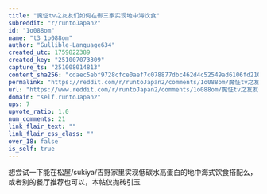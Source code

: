 ```yaml
---
title: "魔怔tv之友友们如何在御三家实现地中海饮食"
subreddit: "r/runtoJapan2"
id: "1o088om"
name: "t3_1o088om"
author: "Gullible-Language634"
created_utc: 1759822389
created_key: "251007073309"
capture_ts: "251008014813"
content_sha256: "cdaec5ebf9728cfce0aef7c078877dbc462d4c52549ad6106fd21084f85630bc"
permalink: "https://reddit.com/r/runtoJapan2/comments/1o088om/魔怔tv之友友们如何在御三家实现地中海饮食/"
url: "https://www.reddit.com/r/runtoJapan2/comments/1o088om/魔怔tv之友友们如何在御三家实现地中海饮食/"
domain: "self.runtoJapan2"
ups: 7
upvote_ratio: 1.0
num_comments: 21
link_flair_text: ""
link_flair_css_class: ""
over_18: false
is_self: true
---
```


想尝试一下能在松屋/sukiya/吉野家里实现低碳水高蛋白的地中海式饮食搭配么，或者别的餐厅推荐也可以，本帖仅抛砖引玉
